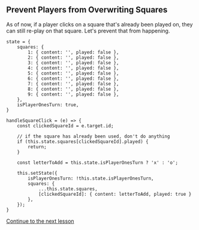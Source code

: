 ## Prevent Players from Overwriting Squares

As of now, if a player clicks on a square that's already been played on, they can still re-play on that square. Let's prevent that from happening.
```
state = {
    squares: {
        1: { content: '', played: false },
        2: { content: '', played: false },
        3: { content: '', played: false },
        4: { content: '', played: false },
        5: { content: '', played: false },
        6: { content: '', played: false },
        7: { content: '', played: false },
        8: { content: '', played: false },
        9: { content: '', played: false },
    },
    isPlayerOnesTurn: true,
}
```

```
handleSquareClick = (e) => {
    const clickedSquareId = e.target.id;

    // if the square has already been used, don't do anything
    if (this.state.squares[clickedSquareId].played) {
        return;
    }

    const letterToAdd = this.state.isPlayerOnesTurn ? 'x' : 'o';

    this.setState({
        isPlayerOnesTurn: !this.state.isPlayerOnesTurn,
        squares: {
            ...this.state.squares,
            [clickedSquareId]: { content: letterToAdd, played: true }
        },
    });
}
```

[Continue to the next lesson](lesson-06-assigning-squares-to-players.md)
